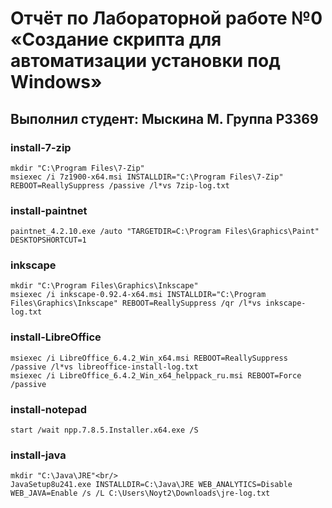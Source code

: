 # Отчёт по Лабораторной работе №0<br/>«Создание скрипта для автоматизации установки под Windows»
## Выполнил студент: Мыскина М. Группа P3369

### install-7-zip
    mkdir "C:\Program Files\7-Zip"
    msiexec /i 7z1900-x64.msi INSTALLDIR="C:\Program Files\7-Zip" REBOOT=ReallySuppress /passive /l*vs 7zip-log.txt

### install-paintnet
    paintnet_4.2.10.exe /auto "TARGETDIR=C:\Program Files\Graphics\Paint" DESKTOPSHORTCUT=1

### inkscape
    mkdir "C:\Program Files\Graphics\Inkscape"
    msiexec /i inkscape-0.92.4-x64.msi INSTALLDIR="C:\Program Files\Graphics\Inkscape" REBOOT=ReallySuppress /qr /l*vs inkscape-log.txt

### install-LibreOffice
    msiexec /i LibreOffice_6.4.2_Win_x64.msi REBOOT=ReallySuppress /passive /l*vs libreoffice-install-log.txt
    msiexec /i LibreOffice_6.4.2_Win_x64_helppack_ru.msi REBOOT=Force /passive

### install-notepad
    start /wait npp.7.8.5.Installer.x64.exe /S

### install-java
    mkdir "C:\Java\JRE"<br/>
    JavaSetup8u241.exe INSTALLDIR=C:\Java\JRE WEB_ANALYTICS=Disable WEB_JAVA=Enable /s /L C:\Users\Noyt2\Downloads\jre-log.txt
